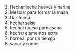 1. Hechar leche huevos y harina
2. Mezclar para formar la masa
3. Dar forma
4. hechar salsa
5. hechar queso parmesano
6. hechar elementos extra
7. hornear por un tiempo
8. sacar y comer